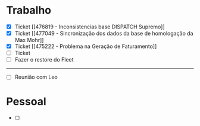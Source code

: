 
# Trabalho

- [x] Ticket [[476819 - Inconsistencias base DISPATCH Supremo]]
- [x] Ticket [[477049 - Sincronização dos dados da base de homologação da Max Mohr]]
- [x] Ticket [[475222 - Problema na Geração de Faturamento]]
- [ ] Ticket
- [ ] Fazer o restore do Fleet
---
- [ ] Reunião com Leo

# Pessoal

- [ ] 
